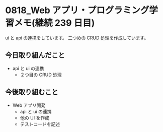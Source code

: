 # 0818_Web アプリ・プログラミング学習メモ(継続 239 日目)

ui と api の連携をしています。
二つめの CRUD 処理を作成しています。

## 今日取り組んだこと

- api と ui の連携
  - ２つ目の CRUD 処理

## 今後取り組むこと

- Web アプリ開発
  - api と ui の連携
  - 他の UI を作成
  - テストコードを記述
